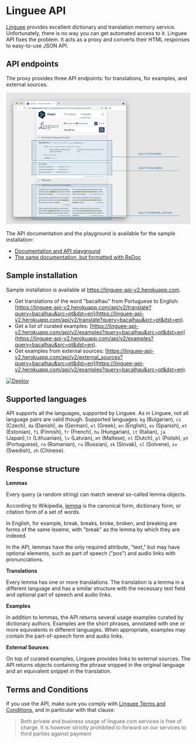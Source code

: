# Linguee API

[Linguee](https://linguee.com) provides excellent dictionary and translation memory service. Unfortunately, there is no way you can get automated access to it. Linguee API fixes the problem. It acts as a proxy and converts their HTML responses to easy-to-use JSON API.

## API endpoints

The proxy provides three API endpoints: for translations, for examples, and external sources.

![Linguee API](./docs/linguee-api.png)

The API documentation and the playground is available for the sample installation:

- [Documentation and API playground](https://linguee-api-v2.herokuapp.com/docs)
- [The same documentation, but formatted with ReDoc](https://linguee-api-v2.herokuapp.com/redoc)

## Sample installation

Sample installation is available at https://linguee-api-v2.herokuapp.com.

- Get translations of the word "bacalhau" from Portuguese to English: [https://linguee-api-v2.herokuapp.com/api/v2/translate?query=bacalhau&src=pt&dst=en](https://linguee-api-v2.herokuapp.com/api/v2/translate?query=bacalhau&src=pt&dst=en).
- Get a list of curated examples: [https://linguee-api-v2.herokuapp.com/api/v2/examples?query=bacalhau&src=pt&dst=en](https://linguee-api-v2.herokuapp.com/api/v2/examples?query=bacalhau&src=pt&dst=en).
- Get examples from external sources: [https://linguee-api-v2.herokuapp.com/api/v2/external_sources?query=bacalhau&src=pt&dst=en](https://linguee-api-v2.herokuapp.com/api/v2/examples?query=bacalhau&src=pt&dst=en).

[![Deploy](https://www.herokucdn.com/deploy/button.svg)](https://heroku.com/deploy)


## Supported languages

API supports all the languages, supported by Linguee. As in Linguee, not all language pairs are valid though. Supported languages:
`bg` (Bulgarian), `cs` (Czech), `da` (Danish), `de` (German), `el` (Greek), `en` (English), `es` (Spanish), `et` (Estonian), `fi` (Finnish), `fr` (French), `hu` (Hungarian), `it` (Italian), `ja` (Japan),`lt` (Lithuanian), `lv` (Latvian), `mt` (Maltese), `nl` (Dutch), `pl` (Polish), `pt` (Portuguese), `ro` (Romanian), `ru` (Russian), `sk` (Slovak), `sl` (Solvene), `sv` (Swedish), `zh` (Chinese).

## Response structure

**Lemmas**

Every query (a random string) can match several so-called lemma objects.

According to Wikipedia, [lemma](https://en.wikipedia.org/wiki/Lemma_(morphology)) is the canonical form, dictionary form, or citation form of a set of words.

In English, for example, break, breaks, broke, broken, and breaking are forms of the same lexeme, with "break" as the lemma by which they are indexed.

In the API, lemmas have the only required attribute, "text," but may have optional elements, such as part of speech ("pos") and audio links with pronunciations.


**Translations**

Every lemma has one or more translations. The translation is a lemma in a different language and has a similar structure with the necessary text field and optional part of speech and audio links.


**Examples**

In addition to lemmas, the API returns several usage examples curated by dictionary authors. Examples are the short phrases, annotated with one or more equivalents in different languages. When appropriate, examples may contain the part-of-speech form and audio links.

**External Sources**

On top of curated examples, Linguee provides links to external sources. The API returns objects containing the phrase snipped in the original language and an equivalent snippet in the translation.


## Terms and Conditions

If you use the API, make sure you comply with
[Linguee Terms and Conditions](http://www.linguee.com/page/termsAndConditions.php),
and in particular with that clause:

> Both private and business usage of linguee.com services is free of charge.
> It is however strictly prohibited to forward on our services to third
> parties against payment
